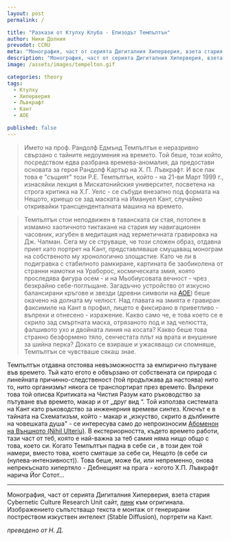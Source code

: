 ```yaml
---
layout: post
permalink: /

title: "Разкази от Ктулху Клуба - Епизодът Темпълтън"
author: Ники Долния
prevodot: CCRU
meta: "Монография, част от серията Дигиталния Хиперверия, взета стария Cybernetic Culture Research Unit сайт."
description: "Монография, част от серията Дигиталния Хиперверия, взета стария Cybernetic Culture Research Unit сайт."
image: /assets/images/tempelton.gif

categories: theory
tags:
  - Ктулху
  - Хиперверия
  - Лъвкрафт
  - Кант
  - АОЕ

published: false
---
```

>Името на проф. Рандолф Едмънд Темпълтън е неразривно свързано с тайните недоумения на времето. Той беше, този който, посредством едва разбрана времева-аномалия, да предостави основата за героя Рандолф Картър на Х. П. Лъвкрафт. И все пак това е "същият" този Р.Е. Темпълтън, който - на 21-ви Март 1999 г., изнасяйки лекция в Мискатонийския университет, посветена на строга критика на Х.Г. Уелс - се събуди внезапно под формата на Нещото, криещо се зад маската на Имануел Кант, случайно откривайки трансценденталната машина на времето.

>Темпълтън стои неподвижен в таванската си стая, потопен в измамно хаотичното тиктакане на стария му навигационен часовник, изгубен в медитация над херметичната гравировка на Дж. Чапман. Сега му се струваше, че този сложен образ, отдавна приет като портрет на Кант, представляваше смущаващ монограм на собственото му хронологично злощастие. Като че ли в подигравка с стабилното рамкиране, картината бе заобиколена от странни намотки на Ураборос, космическата змия, която проследява фигура осем - и на Мьобиусовата вечност - чрез безкрайно себе-поглъщане. Загадъчно устройство от изкусно балансирани кръгове и звезди (древни символи на [АОЕ](/inside-AOE)) беше окачено на долната му челюст. Над главата на змията е гравиран факсимиле на Кант в профил, лицето е фиксирано в приветливо - въпреки и отнесено - изражение. Какво само че, е това което се е скрило зад смъртната маска, отрязаното под и зад челюстта, фалшивото ухо и двойната линия на косата? Какво беше това странно безформено тяло, сенчестата плът на врата и внушение за шийна перка? Докато се взираше и ужасяващо си спомняше, Темпълтън се чувстваше сякаш знае.

Темпълтън отдавна отстоява невъзможността за емпирично пътуване във времето. Тъй като егото е обвързано от собствената си природа с линейната причинно-следственост (той продължава да настоява) нито то, нито организмът някога се транспортират през времето. Въпреки това той описва Критиката на Чистия Разум като ръководство за пътуване във времето, макар и от „друг вид “. Той използва системата на Кант като ръководство за инженерния времеви синтез. Ключът е в тайната на Схематизъм, който - макар и „изкуство, скрито в дълбините на човешката 
душа" - се интересува само до непроизносим [Абоменон на Външното (Nihil Ulteriu)](https://dspace.cuni.cz/bitstream/handle/20.500.11956/116983/Amy_Ireland_58-71.pdf?sequence=1&isAllowed=y). В екстериорността, където времето работи, тази част от теб, която е най-важна за теб самия няма нищо общо с това, което си. Когато Темпълтън падна в себе си , в този ден той намери, вместо това, което смяташе за себе си, Нещото (в себе си (нулева-интензивност)). Това беше, може би, или непременно, онова непрекъснато  хипертяло - Дебнещият на прага - когото Х.П. Лъвкрафт нарича Йог Сотот...

---

Монография, част от серията Дигиталния Хиперверия, взета стария Cybernetic Culture Research Unit сайт, [линк](http://www.ccru.net/digithype/templeton.htm) към огригинала. Изображението съпътстващо текста е монтаж от генерирани постреством изкуствен интелект (Stable Diffusion), портрети на Кант. 

*преведено от Н. Д.*